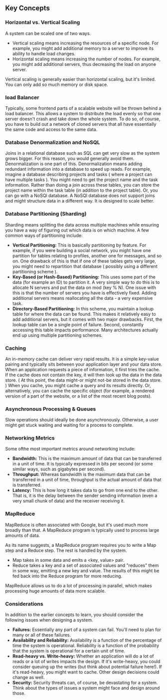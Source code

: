## Key Concepts

### Horizontal vs. Vertical Scaling
A system can be scaled one of two ways.
- Vertical scaling means increasing the resources of a specific node. For example,
  you might add additional memory to a server to improve its ability to handle load changes.
- Horizontal scaling means increasing the number of nodes. For example, you might add additional
  servers, thus decreasing the load on anyone server.

Vertical scaling is generally easier than horizontal scaling, but it's limited. You can only add
so much memory or disk space.

### load Balancer
Typically, some frontend parts of a scalable website will be thrown behind a load balancer. This
allows a system to distribute the load evenly so that one server doesn't crash and take down the
whole system. To do so, of course, you have to build out a network of cloned servers that all have
essentially the same code and access to the same data.

### Database Denormalization and NoSQL
Joins in a relational database such as SQL can get very slow as the system grows bigger. For this
reason, you would generally avoid them.
Denormalization is one part of this. Denormalization means adding redundant information into a
database to speed up reads. For example, imagine a database describing projects and tasks ( where a
project can have multiple tasks ). You might need to get the project name and the task information.
Rather than doing a join across these tables, you can store the project name within the task table
(in addition to the project table).
Or, you can go with a NoSQl database. A NoSQl database does not support joins and might structure data
in a different way. It is designed to scale better.

### Database Partitioning (Sharding)
Sharding means splitting the data across multiple machines while ensuring you have a way of figuring
out which data is on which machine.
A few common ways of partitioning include:
- **Vertical Partitioning:** This is basically partitioning by feature. For example, if you were building
a social network, you might have one partition for tables relating to profiles, another one for messages,
and so on. One drawback of this is that if one of these tables gets very large, you might need to repartition
that database ( possibly using a different partitioning scheme ).
- **Key-Based (or Hash-Based) Partitioning:** This uses some part of the data (for example an ID) to
partition it. A very simple way to do this is to allocate N servers and put the data on mod (key % N).
One issue with this is that the number of servers you have is effectively fixed. Adding additional
servers means reallocating all the data - a very expensive task.
- **Directory-Based Partitioning:** In this scheme, you maintain a lookup table for where the data can be
found. This makes it relatively easy to add additional servers, but it comes with two major drawbacks.
First, the lookup table can be a single point of failure. Second, constantly accessing this table impacts
performance.
Many architectures actually end up using multiple partitioning schemes.

### Caching
An in-memory cache can deliver very rapid results. It is a simple key-value pairing and typically sits between
your application layer and your data store.
When an application requests a piece of information, it first tries the cache. If the cache does not contain the
key, it will then look up the data in the data store. ( At this point, the data might-or might not-be stored
in the data store. )
When you cache, you might cache a query and its results directly. Or, alternatively, you can cache the specific
object (for example, a rendered version of a part of the website, or a list of the most recent blog posts).

### Asynchronous Processing & Queues
Slow operations should ideally be done asynchronously. Otherwise, a user might get stuck waiting and
waiting for a process to complete.

### Networking Metrics
Some ofthe most important metrics around networking include:
- **Bandwidth:** This is the maximum amount of data that can be transferred in a unit of time. It is typically
expressed in bits per second (or some similar ways, such as gigabytes per second).
- **Throughput:** Whereas bandwidth is the maximum data that can be transferred in a unit of time,
throughput is the actual amount of data that is transferred.
- **Latency:** This is how long it takes data to go from one end to the other. That is, it is the delay between the
sender sending information (even a very small chunk of data) and the receiver receiving it.

### MapReduce
MapReduce is often associated with Google, but it's used much more broadly than that. A MapReduce
program is typically used to process large amounts of data.

As its name suggests, a MapReduce program requires you to write a Map step and a Reduce step. The rest
is handled by the system.
- Map takes in some data and emits a <key, value> pair.
- Reduce takes a key and a set of associated values and "reduces" them in some way, emitting a new key
and value. The results of this might be fed back into the Reduce program for more reducing.

MapReduce allows us to do a lot of processing in parallel, which makes processing huge amounts of data
more scalable.

### Considerations
In addition to the earlier concepts to learn, you should consider the following issues when designing a
system.
- **Failures:** Essentially any part of a system can fail. You'll need to plan for many or all of these failures.
- **Availability and Reliability:** Availability is a function of the percentage of time the system is operational.
   Reliability is a function of the probability that the system is operational for a certain unit of time.
- **Read-heavy vs. Write-heavy:** Whether an application will do a lot of reads or a lot of writes impacts the
   design. If it's write-heavy, you could consider queuing up the writes (but think about potential failure
   here!). If it's read-heavy, you might want to cache. Other design decisions could change as well.
- **Security:** Security threats can, of course, be devastating for a system. Think about the types of issues a
   system might face and design around those.
